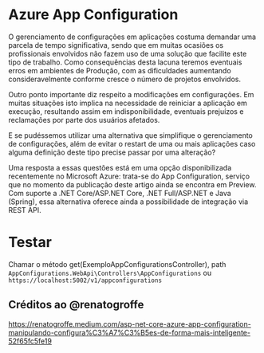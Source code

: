 # Azure App Configuration

O gerenciamento de configurações em aplicações costuma demandar uma parcela de tempo significativa, sendo que em muitas ocasiões os profissionais envolvidos não fazem uso de uma solução que facilite este tipo de trabalho. Como consequências desta lacuna teremos eventuais erros em ambientes de Produção, com as dificuldades aumentando consideravelmente conforme cresce o número de projetos envolvidos.

Outro ponto importante diz respeito a modificações em configurações. Em muitas situações isto implica na necessidade de reiniciar a aplicação em execução, resultando assim em indisponibilidade, eventuais prejuízos e reclamações por parte dos usuários afetados.

E se pudéssemos utilizar uma alternativa que simplifique o gerenciamento de configurações, além de evitar o restart de uma ou mais aplicações caso alguma definição deste tipo precise passar por uma alteração?

Uma resposta a essas questões está em uma opção disponibilizada recentemente no Microsoft Azure: trata-se do App Configuration, serviço que no momento da publicação deste artigo ainda se encontra em Preview. Com suporte a .NET Core/ASP.NET Core, .NET Full/ASP.NET e Java (Spring), essa alternativa oferece ainda a possibilidade de integração via REST API.

# Testar
Chamar o método get(ExemploAppConfigurationsController), path `AppConfigurations.WebApi\Controllers\AppConfigurations`
ou
`https://localhost:5002/v1/appconfigurations`


## Créditos ao @renatogroffe
https://renatogroffe.medium.com/asp-net-core-azure-app-configuration-manipulando-configura%C3%A7%C3%B5es-de-forma-mais-inteligente-52f65fc5fe19

